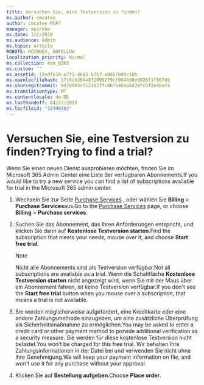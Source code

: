 ```yaml
---
title: Versuchen Sie, eine Testversion zu finden?
ms.author: cmcatee
author: cmcatee-MSFT
manager: mnirkhe
ms.date: 3/2/2018
ms.audience: Admin
ms.topic: article
ROBOTS: NOINDEX, NOFOLLOW
localization_priority: Normal
ms.collection: Adm_O365
ms.custom: ''
ms.assetid: 12edf610-e7f1-4693-b767-a8d67b09c10b
ms.openlocfilehash: 17c8cb304a8f2009279cf9646d8e0026f1f967e8
ms.sourcegitcommit: 9d78905c512192ffc4675468abd2efc5f2e4baf4
ms.translationtype: MT
ms.contentlocale: de-DE
ms.lasthandoff: 04/23/2019
ms.locfileid: "32390302"
---
```

# <a name="trying-to-find-a-trial"></a><span data-ttu-id="3d0ef-102">Versuchen Sie, eine Testversion zu finden?</span><span class="sxs-lookup"><span data-stu-id="3d0ef-102">Trying to find a trial?</span></span>

<span data-ttu-id="3d0ef-103">Wenn Sie einen neuen Dienst ausprobieren möchten, finden Sie im Microsoft 365 Admin Center eine Liste der verfügbaren Abonnements.</span><span class="sxs-lookup"><span data-stu-id="3d0ef-103">If you would like to try a new service you can find a list of subscriptions available for trial in the Microsoft 365 admin center.</span></span>
  
1. <span data-ttu-id="3d0ef-104">Wechseln Sie zur Seite [Purchase Services](https://go.microsoft.com/fwlink/p/?linkid=868433) , oder wählen Sie **Billing** \> **Purchase Services**aus.</span><span class="sxs-lookup"><span data-stu-id="3d0ef-104">Go to the [Purchase Services](https://go.microsoft.com/fwlink/p/?linkid=868433) page, or choose **Billing** \> **Purchase services**.</span></span>
    
2. <span data-ttu-id="3d0ef-105">Suchen Sie das Abonnement, das Ihren Anforderungen entspricht, und klicken Sie dann auf **﻿Kostenlose Testversion starten**.</span><span class="sxs-lookup"><span data-stu-id="3d0ef-105">Find the subscription that meets your needs, mouse over it, and choose **Start free trial**.</span></span>
    
    > [!NOTE]
    > <span data-ttu-id="3d0ef-106">Nicht alle Abonnements sind als Testversion verfügbar.</span><span class="sxs-lookup"><span data-stu-id="3d0ef-106">Not all subscriptions are available as a trial.</span></span> <span data-ttu-id="3d0ef-107">Wenn die Schaltfläche **﻿Kostenlose Testversion starten** nicht angezeigt wird, wenn Sie mit der Maus über ein Abonnement fahren, ist keine Testversion verfügbar.</span><span class="sxs-lookup"><span data-stu-id="3d0ef-107">If you don't see the **Start free trial** button when you mouse over a subscription, that means a trial is not available.</span></span> 
  
3. <span data-ttu-id="3d0ef-108">Sie werden möglicherweise aufgefordert, eine Kreditkarte oder eine andere Zahlungsmethode einzugeben, um eine zusätzliche Überprüfung als Sicherheitsmaßnahme zu ermöglichen.</span><span class="sxs-lookup"><span data-stu-id="3d0ef-108">You may be asked to enter a credit card or other payment method to provide additional verification as a security measure.</span></span> <span data-ttu-id="3d0ef-109">Sie werden für diese ﻿kostenlose Testversion nicht belastet.</span><span class="sxs-lookup"><span data-stu-id="3d0ef-109">You won't be charged for this free trial.</span></span> <span data-ttu-id="3d0ef-110">Wir behalten Ihre Zahlungsinformationen in der Datei bei und verwenden Sie nicht ohne Ihre Genehmigung.</span><span class="sxs-lookup"><span data-stu-id="3d0ef-110">We will keep your payment information on file, and won't use it for any purchase without your approval.</span></span>
    
4. <span data-ttu-id="3d0ef-111">Klicken Sie auf **Bestellung aufgeben**.</span><span class="sxs-lookup"><span data-stu-id="3d0ef-111">Choose **Place order**.</span></span>
    

